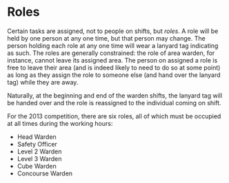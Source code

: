 Roles
=====

Certain tasks are assigned, not to people on shifts, but *roles*.
A role will be held by one person at any one time, but that person
may change. The person holding each role at any one time will wear
a lanyard tag indicating as such. The roles are generally constrained:
the role of area warden, for instance, cannot leave its assigned
area. The person on assigned a role is free to leave their area
(and is indeed likely to need to do so at some point) as long as
they assign the role to someone else (and hand over the lanyard
tag) while they are away.

Naturally, at the beginning and end of the warden shifts, the lanyard
tag will be handed over and the role is reassigned to the individual
coming on shift.

For the 2013 competition, there are six roles, all of which must
be occupied at all times during the working hours:

* Head Warden
* Safety Officer
* Level 2 Warden
* Level 3 Warden
* Cube Warden
* Concourse Warden

